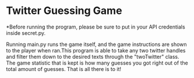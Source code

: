 # Twitter Guessing Game
*Before running the program, please be sure to put in your API credentials inside secret.py.

Running main.py runs the game itself, and the game instructions are shown to the player when ran.This program is able to take any two twitter handles and filter them down to the desired texts through the "twoTwitter" class. The game statistic that is kept is how many guesses you got right out of the total amount of guesses. That is all there is to it!
